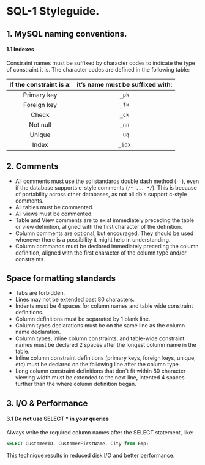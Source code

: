 SQL-1 Styleguide. 
=====================

## 1. MySQL naming conventions. 

#### 1.1 Indexes 

Constraint names must be suffixed by character codes to indicate the type of constraint it is. The character codes are defined in the following table:

| If the constraint is a: | it’s name must be suffixed with: |
| :---------------------: | :------------------------------: |
| Primary key             | `_pk`                            |
| Foreign key             | `_fk`                            |
| Check                   | `_ck`                            |
| Not null                | `_nn`                            |
| Unique                  | `_uq`                            |
| Index                   | `_idx`                           |

## 2. Comments 

- All comments must use the sql standards double dash method (`--`), even if the database supports c-style comments (`/* ... */`). This is because of portability across other databases, as not all db's support c-style comments.
- All tables must be commented. 
- All views must be commented. 
- Table and View comments are to exist immediately preceding the table or view definition, aligned with the first character of the definition.
- Column comments are optional, but encouraged. They should be used whenever there is a possibility it might help in understanding. 
- Column commands must be declared immediately preceding the column definition, aligned with the first character of the column type and/or constraints.

## Space formatting standards 

- Tabs are forbidden. 
- Lines may not be extended past 80 characters. 
- Indents must be 4 spaces for column names and table wide constraint definitions. 
- Column definitions must be separated by 1 blank line. 
- Column types declarations must be on the same line as the column name declaration. 
- Column types, inline column constraints, and table-wide constraint names must be declared 2 spaces after the longest column name in the table. 
- Inline column constraint definitions (primary keys, foreign keys, unique, etc) must be declared on the following line after the column type.
- Long column constraint definitions that don't fit within 80 character viewing width must be extended to the next line, intented 4 spaces further than the where column definition began.

## 3. I/O & Performance

#### 3.1 Do not use SELECT * in your queries

Always write the required column names after the SELECT statement, like: 

```sql 
SELECT CustomerID, CustomerFirstName, City from Emp;
```

This technique results in reduced disk I/O and better performance.
